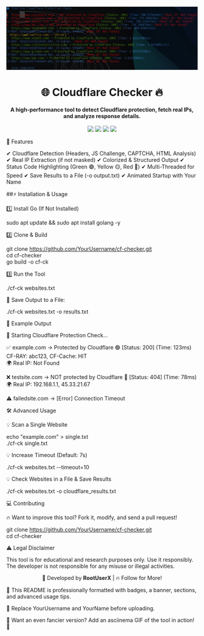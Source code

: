 <p align="center">  
  <img src="https://github.com/ROOTUSX/Cloudflare-Checker/blob/main/Screenshot%202025-03-22%20102456.png" alt="Cloudflare Checker" width="600">  
</p>  <h1 align="center">🌐 Cloudflare Checker 🔥</h1>  
<p align="center">  
  <b>A high-performance tool to detect Cloudflare protection, fetch real IPs, and analyze response details.</b>  
  <br>  
  <br>  
  <img src="https://img.shields.io/github/stars/YourUsername/cf-checker?color=yellow&style=flat-square">  
  <img src="https://img.shields.io/github/forks/YourUsername/cf-checker?color=blue&style=flat-square">  
  <img src="https://img.shields.io/github/issues/YourUsername/cf-checker?color=red&style=flat-square">  
  <img src="https://img.shields.io/github/license/YourUsername/cf-checker?color=green&style=flat-square">  
</p>  

🚀 Features

✔ Cloudflare Detection (Headers, JS Challenge, CAPTCHA, HTML Analysis)
✔ Real IP Extraction (if not masked)
✔ Colorized & Structured Output
✔ Status Code Highlighting (Green 🟢, Yellow 🟡, Red 🔴)
✔ Multi-Threaded for Speed
✔ Save Results to a File (-o output.txt)
✔ Animated Startup with Your Name


##⚡ Installation & Usage

1️⃣ Install Go (If Not Installed)

sudo apt update && sudo apt install golang -y

2️⃣ Clone & Build

git clone https://github.com/YourUsername/cf-checker.git  
cd cf-checker  
go build -o cf-ck

3️⃣ Run the Tool

 ./cf-ck websites.txt

📌 Save Output to a File:

./cf-ck websites.txt -o results.txt


🎨 Example Output

🔵 Starting Cloudflare Protection Check...  

✅ example.com → Protected by Cloudflare 🟢 [Status: 200] (Time: 123ms)  
   CF-RAY: abc123, CF-Cache: HIT  
   🌍 Real IP: Not Found  

❌ testsite.com → NOT protected by Cloudflare 🔴 [Status: 404] (Time: 78ms)  
   🌍 Real IP: 192.168.1.1, 45.33.21.67  

⚠ failedsite.com → [Error] Connection Timeout


🛠 Advanced Usage

💡 Scan a Single Website

echo "example.com" > single.txt  
./cf-ck single.txt

💡 Increase Timeout (Default: 7s)

./cf-ck websites.txt --timeout=10

💡 Check Websites in a File & Save Results

./cf-ck websites.txt -o cloudflare_results.txt


💻 Contributing

🔥 Want to improve this tool? Fork it, modify, and send a pull request!

git clone https://github.com/YourUsername/cf-checker.git  
cd cf-checker


⚠ Legal Disclaimer

This tool is for educational and research purposes only. Use it responsibly.
The developer is not responsible for any misuse or illegal activities.


<p align="center">  
  🚀 Developed by <b>RootUserX</b> | 🔥 Follow for More!  
</p>  


💎 This README is professionally formatted with badges, a banner, sections, and advanced usage tips.

📌 Replace YourUsername and YourName before uploading.

📢 Want an even fancier version? Add an asciinema GIF of the tool in action! 🚀
